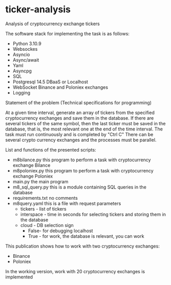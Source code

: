 # ticker-analysis
Analysis of cryptocurrency exchange tickers

The software stack for implementing the task is as follows:
- Python 3.10.9 
- Websockes
- Asyncio
- Async/await
- Yaml
- Asyncpg
- SQL
- Postgresql 14.5  DBaaS  or Localhost
- WebSocket Binance and Poloniex exchanges
- Logging

Statement of the problem (Technical specifications for programming)

At a given time interval, generate an array of tickers from the specified cryptocurrency exchanges and save them in the database.
If there are several tickers of the same symbol, then the last ticker must be saved in the database, that is, the most relevant one at the end of the time interval.
The task must run continuously and is completed by "Ctrl C"
There can be several crypto currency exchanges and the processes must be parallel.

List and functions of the presented scripts:
- m8bilance.py  this program to perform a task with cryptocurrency exchange Bilance
- m8poloniex.py this program to perform a task with cryptocurrency exchange Poloniex
- main.py       the main program
- m8_sql_query.py this is a module containing SQL queries in the database
- requirements.txt no comments
- m8query.yaml  this is a file with request parameters
  - tickers - list of tickers
  - interspace - time in seconds for selecting tickers and storing them in the database
  - сloud - DB selection sign
    - False- for debugging localhost
    - True -  for work, the database is relevant, you can work

This publication shows how to work with two cryptocurrency exchanges:
- Binance
- Poloniex

In the working version, work with 20 cryptocurrency exchanges is implemented  
